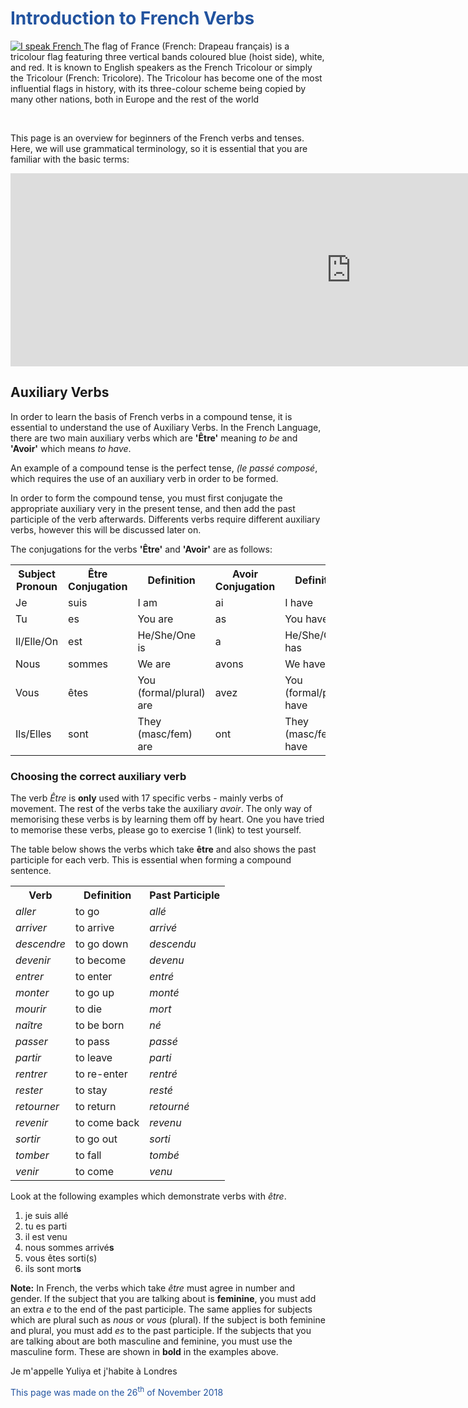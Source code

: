 <h1 style="color:#22539f;">Introduction to French Verbs</h1>

<p>
  
<a href="https://www.eoibergueda.cat/wp-content/uploads/2017/06/je-parle-francais.jpg"
title="View Image Source">
<img class="imgLeft" src="https://www.frenchentree.com/wp-content/uploads/2015/09/Je-parle-Francais.jpg" alt="I speak French">
</a>
The flag of France (French: Drapeau français) is a tricolour flag featuring three vertical bands coloured blue (hoist side), white, and red. It is known to English speakers as the French Tricolour or simply the Tricolour (French: Tricolore). The Tricolour has become one of the most influential flags in history, with its three-colour scheme being copied by many other nations, both in Europe and the rest of the world
</p>

<br>

<p> 
  This page is an overview for beginners of the French verbs and tenses. Here, we will use grammatical terminology, so it is essential that you are familiar with the basic terms:
</p>
  
<iframe src="https://h5p.org/h5p/embed/369358" width="1090" height="309" frameborder="0" allowfullscreen="allowfullscreen"></iframe><script src="https://h5p.org/sites/all/modules/h5p/library/js/h5p-resizer.js" charset="UTF-8"></script>
<br>
<h2>Auxiliary Verbs</h2>
<p>
  In order to learn the basis of French verbs in a compound tense, it is essential to understand the use of Auxiliary Verbs.
  In the French Language, there are two main auxiliary verbs which are <b>'Être'</b> meaning <i>to be</i> and <b>'Avoir'</b> which means <i>to have</i>. </p>
<p>An example of a compound tense is the perfect tense, <i>(le passé composé</i>, which requires the use of an auxiliary verb in order to be formed.</p>
<p>In order to form the compound tense, you must first conjugate the appropriate auxiliary very in the present tense, and then add the past participle of the verb afterwards. Differents verbs require different auxiliary verbs, however this will be discussed later on. </p>

<p>The conjugations for the verbs <b>'Être'</b> and <b>'Avoir'</b> are as follows:</p>

<table>
  <tr>
    <th>Subject Pronoun</th><th>Être Conjugation</th><th>Definition</th><th>Avoir Conjugation</th><th>Definition</th>
  </tr>
  <tr>
    <td>Je</td>
    <td>suis</td>
    <td>I am</td>
    <td>ai</td>
    <td>I have</td>
  </tr>
  <tr>
    <td>Tu</td>
    <td>es</td>
    <td>You are</td>
    <td>as</td>
    <td>You have</td>
  </tr>
  <tr>
    <td>Il/Elle/On</td>
    <td>est</td>
    <td>He/She/One is</td>
    <td>a</td>
    <td>He/She/One has</td>
  </tr>
  <tr>
    <td>Nous</td>
    <td>sommes</td>
    <td>We are</td>
    <td>avons</td>
    <td>We have</td>
  </tr>
  <tr>
    <td>Vous</td>
    <td>êtes</td>
    <td>You (formal/plural) are</td>
    <td>avez</td>
    <td>You (formal/plural) have</td>
  </tr>
  <tr>
    <td>Ils/Elles</td>
    <td>sont</td>
    <td>They (masc/fem) are</td>
    <td>ont</td>
    <td>They (masc/fem) have</td>
  </tr>
</table>

<h3>Choosing the correct auxiliary verb</h3>
<p> The verb <i>Être</i> is <b>only</b> used with 17 specific verbs - mainly verbs of movement. The rest of the verbs take the auxiliary <i>avoir</i>. The only way of memorising these verbs is by learning them off by heart. One you have tried to memorise these verbs, please go to exercise 1 (link) to test yourself. </p>

<p>The table below shows the verbs which take <b>être</b> and also shows the past participle for each verb. This is essential when forming a compound sentence.</p>

<table>
  <tr>
    <th>Verb</th><th>Definition</th><th>Past Participle</th>
  </tr>
  <tr>
    <td> <i>aller</i> </td>
    <td>to go</td>
    <td> <i>allé</i> </td>
  </tr>
  <tr> 
    <td> <i>arriver</i> </td>
    <td>to arrive</td>
    <td> <i>arrivé</i> </td>
  </tr>
  <tr>
    <td> <i>descendre</i> </td>
    <td>to go down</td>
    <td> <i>descendu</i> </td>
  </tr>
  <tr>
    <td> <i>devenir</i> </td>
    <td>to become</td>
    <td> <i>devenu</i> </td>
  </tr>
  <tr>
    <td> <i>entrer</i> </td>
    <td>to enter</td>
    <td> <i>entré</i> </td>
  </tr>
  <tr>
    <td> <i>monter</i> </td>
    <td>to go up</td>
    <td> <i>monté</i> </td>
  </tr>
  <tr>
    <td> <i>mourir</i> </td>
    <td>to die</td>
    <td> <i>mort</i> </td>
  </tr>
  <tr>
    <td> <i>naître</i> </td>
    <td>to be born</td>
    <td> <i>né</i> </td>
  </tr>
  <tr>
    <td> <i>passer</i> </td>
    <td>to pass</td>
    <td> <i>passé</i> </td>
  </tr>
  <tr>
    <td> <i>partir</i> </td>
    <td>to leave</td>
    <td> <i>parti</i> </td>
  </tr>
  <tr>
    <td> <i>rentrer</i> </td>
    <td>to re-enter</td>
    <td> <i>rentré</i> </td>
  </tr>
  <tr>
    <td> <i>rester</i> </td>
    <td>to stay</td>
    <td> <i>resté</i> </td>
  </tr>
  <tr>
    <td> <i>retourner</i> </td>
    <td>to return</td>
    <td> <i>retourné</i> </td>
  </tr>
  <tr>
    <td> <i>revenir</i> </td>
    <td>to come back</td>
    <td> <i>revenu</i> </td>
  </tr>
  <tr>
    <td> <i>sortir</i> </td>
    <td>to go out</td>
    <td> <i>sorti</i> </td>
  </tr>
  <tr>
    <td> <i>tomber</i> </td>
    <td>to fall</td>
    <td> <i>tombé</i> </td>
  </tr>
  <tr>
    <td> <i>venir</i> </td>
    <td>to come</td>
    <td> <i>venu</i> </td>
  </tr>
  </table>
  
 <p> Look at the following examples which demonstrate verbs with <i>être</i>.
  
  <ol type="1">
  <li>je suis allé</li>
  <li>tu es parti</li>
  <li>il est venu</li>
  <li>nous sommes arrivé<b>s</b></li>
  <li>vous êtes sorti(s)</li>
  <li>ils sont mort<b>s</b></li>
  </ol>
  
  <b>Note:</b> In French, the verbs which take <i>être</i> must agree in number and gender. If the subject that you are talking about is <b>feminine</b>, you must add an extra <i>e</i> to the end of the past participle. The same applies for subjects which are plural such as <i>nous</i> or <i>vous</i> (plural). If the subject is both feminine and plural, you must add <i>es</i> to the past participle. If the subjects that you are talking about are both masculine and feminine, you must use the masculine form. These are shown in <b>bold</b> in the examples above. 
  </p>
  
    
  




<p lang="fr">Je m'appelle Yuliya et j'habite à Londres</p>

  
<p style="color:#22539f;">This page was made on the 26<sup>th</sup> of November 2018</p>

